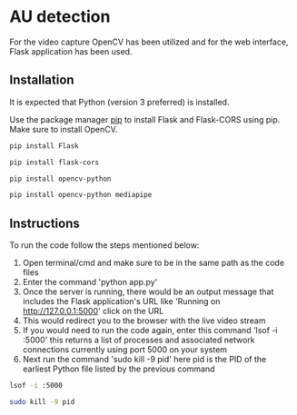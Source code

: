 # AU detection

For the video capture OpenCV has been utilized and for the web interface, Flask application has been used. 
## Installation
It is expected that Python (version 3 preferred) is installed.

Use the package manager [pip](https://pip.pypa.io/en/stable/) to install Flask and Flask-CORS using pip. Make sure to install OpenCV.



```bash
pip install Flask

pip install flask-cors

pip install opencv-python

pip install opencv-python mediapipe
```

## Instructions
To run the code follow the steps mentioned below:

1. Open terminal/cmd and make sure to be in the same path as the code files
2. Enter the command 'python app.py'
3. Once the server is running, there would be an output message that includes the Flask application's URL like 'Running on http://127.0.0.1:5000' click on the URL
4. This would redirect you to the browser with the live video stream
5. If you would need to run the code again, enter this command 'lsof -i :5000' this returns a list of processes and associated network connections currently using port 5000 on your system
6. Next run the command 'sudo kill -9 pid' here pid is the PID of the earliest Python file listed by the previous command

```bash
lsof -i :5000

sudo kill -9 pid
```


